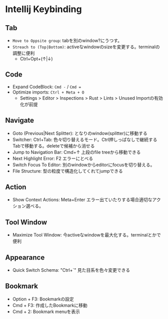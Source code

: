 # Intellij Keybinding

## Tab

* `Move to Oppsite group`: tabを別のwindow?にうつす。
* `Streach to (Top|Bottom)`: activeなwindowのsizeを変更する。terminalの調整に便利
    * Ctrl+Opt+(↑|↓)

## Code

* Expand CodeBlock: `Cmd -` / `Cmd =`
* Optimize imports: `Ctrl + Meta + O`
  * Settings > Editor > Inspections > Rust > Lints > Unused Importの有効化が前提

## Navigate

* Goto (Previous|Next Splitter): となりのwindow(splitter)に移動する
* Switcher: Ctrl+Tab: 色々切り替えるモード。Ctrl押しっぱなしで継続するTabで移動する。deleteで候補から消せる
* Jump to Navigation Bar: Cmd+↑ 上段のfile treeから移動できる
* Next Highlight Error: F2 エラーにとべる
* Switch Focus To Editor: 別のwindowからeditorにfocusを切り替える。
* File Structure: 型の粒度で構造化してくれてjumpできる

## Action

* Show Context Actions: Meta+Enter エラー出ていたりする場合適切なアクション選べる。

## Tool Window

* Maximize Tool Window: 今activeなwindowを最大化する。terminalとかで便利

## Appearance

* Quick Switch Schema: "Ctrl+`" 見た目系を色々変更できる

## Bookmark

* Option + F3: Bookmarkの設定
* Cmd + F3: 作成したBookmarkに移動
* Cmd + 2: Bookmark menuを表示
